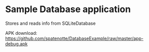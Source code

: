 # Sample Database application
 Stores and reads info from SQLiteDatabase

 APK download: https://github.com/spatenotte/DatabaseExample/raw/master/app-debug.apk